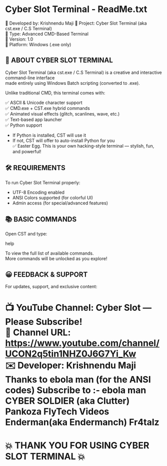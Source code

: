 Cyber Slot Terminal - ReadMe.txt
=================================

🔷 Developed by: Krishnendu Maji
🔷 Project: Cyber Slot Terminal (aka cst.exe / C.S Terminal)  
🔷 Type: Advanced CMD-Based Terminal  
🔷 Version: 1.0  
🔷 Platform: Windows (.exe only)  

📌 ABOUT CYBER SLOT TERMINAL
-----------------------------
Cyber Slot Terminal (aka cst.exe / C.S Terminal) is a creative and interactive command-line interface  
made entirely using Windows Batch scripting (converted to .exe).

Unlike traditional CMD, this terminal comes with:

✅ ASCII & Unicode character support  
✅ CMD.exe + CST.exe hybrid commands  
✅ Animated visual effects (glitch, scanlines, wave, etc.)  
✅ Text-based app launcher  
✅ Python support  
   - If Python is installed, CST will use it  
   - If not, CST will offer to auto-install Python for you  
✅ Easter Egg.
This is your own hacking-style terminal — stylish, fun, and powerful!


🛠️ REQUIREMENTS
----------------
To run Cyber Slot Terminal properly:

- UTF-8 Encoding enabled  
- ANSI Colors supported (for colorful UI)  
- Admin access (for special/advanced features)  


📚 BASIC COMMANDS
------------------
Open CST and type:

help  

To view the full list of available commands.  
More commands will be unlocked as you explore!


😀 FEEDBACK & SUPPORT
----------------------
For updates, support, and exclusive content:

📺 YouTube Channel: Cyber Slot — Please Subscribe!  
🔗 Channel URL: https://www.youtube.com/channel/UCON2q5tin1NHZ0J6G7Yi_Kw  
✉️ Developer: Krishnendu Maji
Thanks to ebola man (for the ANSI codes)
Subscribe to :- 
ebola man
CYBER SOLDIER (aka Clutter)
Pankoza
FlyTech Videos
Enderman(aka Endermanch)
Fr4talz
============================================
💥 THANK YOU FOR USING CYBER SLOT TERMINAL 💥  
============================================
